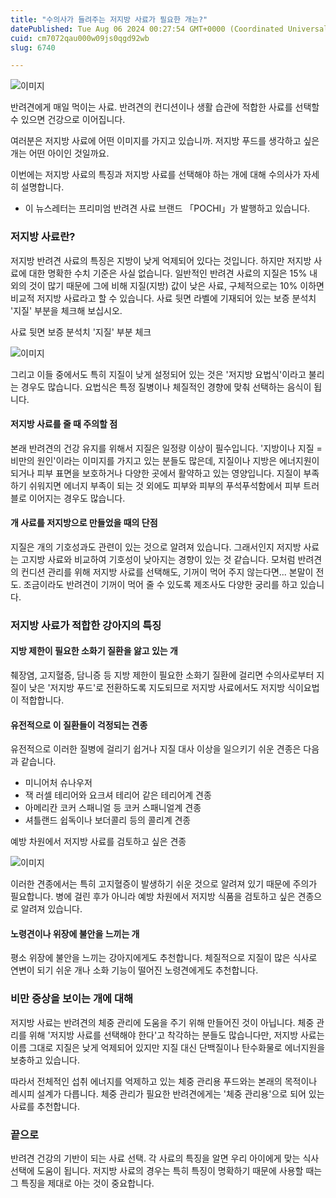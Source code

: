 ```yaml
---
title: "수의사가 들려주는 저지방 사료가 필요한 개는?"
datePublished: Tue Aug 06 2024 00:27:54 GMT+0000 (Coordinated Universal Time)
cuid: cm7072qau000w09js0qgd92wb
slug: 6740

---
```



![이미지](https://cdn.hashnode.com/res/hashnode/image/upload/v1739260965432/5abc36d6-e5e9-47bb-a45a-49a0d02e418b.jpeg)

반려견에게 매일 먹이는 사료. 반려견의 컨디션이나 생활 습관에 적합한 사료를 선택할 수 있으면 건강으로 이어집니다.

여러분은 저지방 사료에 어떤 이미지를 가지고 있습니까. 저지방 푸드를 생각하고 싶은 개는 어떤 아이인 것일까요.

이번에는 저지방 사료의 특징과 저지방 사료를 선택해야 하는 개에 대해 수의사가 자세히 설명합니다.

* 이 뉴스레터는 프리미엄 반려견 사료 브랜드 「POCHI」가 발행하고 있습니다.

### 저지방 사료란?

저지방 반려견 사료의 특징은 지방이 낮게 억제되어 있다는 것입니다. 하지만 저지방 사료에 대한 명확한 수치 기준은 사실 없습니다. 일반적인 반려견 사료의 지질은 15% 내외의 것이 많기 때문에 그에 비해 지질(지방) 값이 낮은 사료, 구체적으로는 10% 이하면 비교적 저지방 사료라고 할 수 있습니다. 사료 뒷면 라벨에 기재되어 있는 보증 분석치 '지질' 부분을 체크해 보십시오.

사료 뒷면 보증 분석치 '지질' 부분 체크

![이미지](https://cdn.hashnode.com/res/hashnode/image/upload/v1739260967458/599719ca-6aaa-4e1e-853f-465109d13d9b.png)

그리고 이들 중에서도 특히 지질이 낮게 설정되어 있는 것은 '저지방 요법식'이라고 불리는 경우도 많습니다. 요법식은 특정 질병이나 체질적인 경향에 맞춰 선택하는 음식이 됩니다.

#### 저지방 사료를 줄 때 주의할 점

본래 반려견의 건강 유지를 위해서 지질은 일정량 이상이 필수입니다. '지방이나 지질 = 비만의 원인'이라는 이미지를 가지고 있는 분들도 많은데, 지질이나 지방은 에너지원이 되거나 피부 표면을 보호하거나 다양한 곳에서 활약하고 있는 영양입니다. 지질이 부족하기 쉬워지면 에너지 부족이 되는 것 외에도 피부와 피부의 푸석푸석함에서 피부 트러블로 이어지는 경우도 많습니다.

#### 개 사료를 저지방으로 만들었을 때의 단점

지질은 개의 기호성과도 관련이 있는 것으로 알려져 있습니다. 그래서인지 저지방 사료는 고지방 사료와 비교하여 기호성이 낮아지는 경향이 있는 것 같습니다. 모처럼 반려견의 컨디션 관리를 위해 저지방 사료를 선택해도, 기꺼이 먹어 주지 않는다면... 본말이 전도. 조금이라도 반려견이 기꺼이 먹어 줄 수 있도록 제조사도 다양한 궁리를 하고 있습니다.

### 저지방 사료가 적합한 강아지의 특징

#### 지방 제한이 필요한 소화기 질환을 앓고 있는 개

췌장염, 고지혈증, 담니증 등 지방 제한이 필요한 소화기 질환에 걸리면 수의사로부터 지질이 낮은 '저지방 푸드'로 전환하도록 지도되므로 저지방 사료에서도 저지방 식이요법이 적합합니다.

#### 유전적으로 이 질환들이 걱정되는 견종

유전적으로 이러한 질병에 걸리기 쉽거나 지질 대사 이상을 일으키기 쉬운 견종은 다음과 같습니다.

- 미니어처 슈나우저
- 잭 러셀 테리어와 요크셔 테리어 같은 테리어계 견종
- 아메리칸 코커 스패니얼 등 코커 스패니얼계 견종
- 셔틀랜드 쉽독이나 보더콜리 등의 콜리계 견종

예방 차원에서 저지방 사료를 검토하고 싶은 견종

![이미지](https://cdn.hashnode.com/res/hashnode/image/upload/v1739260969585/7d57e168-81cc-4cb4-bd9c-65ea90982aa0.jpeg)

이러한 견종에서는 특히 고지혈증이 발생하기 쉬운 것으로 알려져 있기 때문에 주의가 필요합니다. 병에 걸린 후가 아니라 예방 차원에서 저지방 식품을 검토하고 싶은 견종으로 알려져 있습니다.

#### 노령견이나 위장에 불안을 느끼는 개

평소 위장에 불안을 느끼는 강아지에게도 추천합니다. 체질적으로 지질이 많은 식사로 연변이 되기 쉬운 개나 소화 기능이 떨어진 노령견에게도 추천합니다.

### 비만 증상을 보이는 개에 대해

저지방 사료는 반려견의 체중 관리에 도움을 주기 위해 만들어진 것이 아닙니다. 체중 관리를 위해 '저지방 사료를 선택해야 한다'고 착각하는 분들도 많습니다만, 저지방 사료는 이름 그대로 지질은 낮게 억제되어 있지만 지질 대신 단백질이나 탄수화물로 에너지원을 보충하고 있습니다.

따라서 전체적인 섭취 에너지를 억제하고 있는 체중 관리용 푸드와는 본래의 목적이나 레시피 설계가 다릅니다. 체중 관리가 필요한 반려견에게는 '체중 관리용'으로 되어 있는 사료를 추천합니다.

### 끝으로

반려견 건강의 기반이 되는 사료 선택. 각 사료의 특징을 알면 우리 아이에게 맞는 식사 선택에 도움이 됩니다. 저지방 사료의 경우는 특히 특징이 명확하기 때문에 사용할 때는 그 특징을 제대로 아는 것이 중요합니다.
